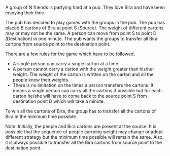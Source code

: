 A group of N friends is partying hard at a pub. They love Bira and have been enjoying their time.

The pub has decided to play games with the groups in the pub. The pub has placed B cartons of Bira at point S (Source).
The weight of different cartons may or may not be the same. A person can move from point S to point D (Destination) in 
one minute. The pub wants the groups to transfer all Bira cartons from source point to the destination point.

There are a few rules for the game which have to be followed.
- A single person can carry a single carton at a time.
- A person cannot carry a carton with the weight greater than his/her weight. 
The weight of the carton is written on the carton and all the people know their weights.
- There is no limitation on the times a person transfers the cartons. 
It means a single person can carry all the cartons if possible but for each carton he/she will have to come back to the source point S from destination point D which will take a minute.

To win all the cartons of Bira, the group has to transfer all the cartons of Bira in the minimum time possible.

Note: Initially, the people and Bira cartons are present at the source.
It is possible that the sequence of people carrying weight may change or 
adopt different strategy but the minimum time possible will remain the same. 
Also, it is always possible to transfer all the Bira cartons from source point to the destination point.